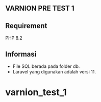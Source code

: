 ## VARNION PRE TEST 1

## Requirement

PHP 8.2

## Informasi

-   File SQL berada pada folder db.
-   Laravel yang digunakan adalah versi 11.
# varnion_test_1
